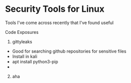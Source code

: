 # Security Tools for Linux
Tools I've come across recently that I've found useful

Code Exposures
1) gittyleaks
- Good for searching github repositories for sensitive files
- Install in kali
- apt install python3-pip
- 

2) aha
